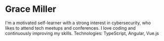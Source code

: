 # Grace Miller

I'm a motivated self-learner with a strong interest in cybersecurity, who likes to attend tech meetups and conferences. I love coding and continuously improving my skills.
Technologies: TypeScript, Angular, Vue.js

